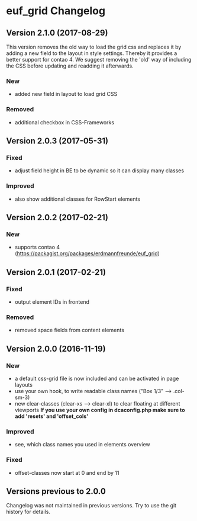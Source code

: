 euf_grid Changelog
==================

Version 2.1.0 (2017-08-29)
--------------------------
This version removes the old way to load the grid css and replaces it by adding a new field to the layout in style settings. Thereby it provides a better support for contao 4. We suggest removing the 'old' way of including the CSS before updating and readding it afterwards.

### New
- added new field in layout to load grid CSS

### Removed
- additional checkbox in CSS-Frameworks



Version 2.0.3 (2017-05-31)
--------------------------

### Fixed
- adjust field height in BE to be dynamic so it can display many classes

### Improved
- also show additional classes for RowStart elements


Version 2.0.2 (2017-02-21)
--------------------------

### New
- supports contao 4 (https://packagist.org/packages/erdmannfreunde/euf_grid)


Version 2.0.1 (2017-02-21)
--------------------------

### Fixed
- output element IDs in frontend

### Removed
- removed space fields from content elements


Version 2.0.0 (2016-11-19)
--------------------------

### New
- a default css-grid file is now included and can be activated in page layouts
- use your own hook, to write readable class names ("Box 1/3" --> .col-sm-3)
- new clear-classes (clear-xs --> clear-xl) to clear floating at different viewports
**If you use your own config in dcaconfig.php make sure to add 'resets' and 'offset_cols'**

### Improved
- see, which class names you used in elements overview

### Fixed
- offset-classes now start at 0 and end by 11


Versions previous to 2.0.0
--------------------------

Changelog was not maintained in previous versions.
Try to use the git history for details.
